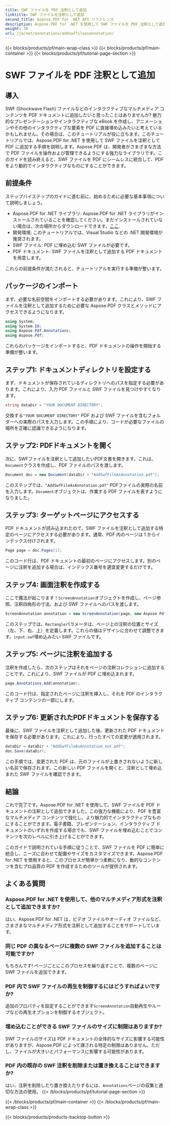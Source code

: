 ```yaml
---
title: SWF ファイルを PDF 注釈として追加
linktitle: SWF ファイルを注釈として追加
second_title: Aspose.PDF for .NET API リファレンス
description: Aspose.PDF for .NET を使用して SWF ファイルを PDF 注釈として追加する方法を学びます。この詳細なチュートリアルを通じて、インタラクティブなマルチメディア コンテンツで PDF を強化します。
weight: 30
url: /ja/net/annotations/addswffileasannotation/
---
```


{{< blocks/products/pf/main-wrap-class >}}
{{< blocks/products/pf/main-container >}}
{{< blocks/products/pf/tutorial-page-section >}}

# SWF ファイルを PDF 注釈として追加

## 導入

SWF (Shockwave Flash) ファイルなどのインタラクティブなマルチメディア コンテンツを PDF ドキュメントに追加したいと思ったことはありませんか? 魅力的なプレゼンテーションやインタラクティブな eBook を作成し、アニメーションやその他のインタラクティブな要素を PDF に直接埋め込みたいと考えているかもしれません。その場合は、このチュートリアルが役に立ちます。このチュートリアルでは、Aspose.PDF for .NET を使用して SWF ファイルを注釈として PDF に追加する手順を説明します。Aspose.PDF は、開発者がさまざまな方法で PDF ファイルを操作および管理できるようにする強力なライブラリです。このガイドを読み終えると、SWF ファイルを PDF にシームレスに統合して、PDF をより動的でインタラクティブなものにすることができます。

## 前提条件

ステップバイステップのガイドに進む前に、始めるために必要な基本事項について説明しましょう。

- Aspose.PDF for .NET ライブラリ: Aspose.PDF for .NET ライブラリがインストールされていることを確認してください。まだインストールされていない場合は、次の場所からダウンロードできます。[ここ](https://releases.aspose.com/pdf/net/).
- 開発環境: このチュートリアルでは、Visual Studio などの .NET 開発環境が推奨されます。
- SWF ファイル: PDF に埋め込む SWF ファイルが必要です。
- PDF ドキュメント: SWF ファイルを注釈として追加する PDF ドキュメントを用意します。

これらの前提条件が満たされると、チュートリアルを実行する準備が整います。

## パッケージのインポート

まず、必要な名前空間をインポートする必要があります。これにより、SWF ファイルを注釈として追加するために必要な Aspose.PDF クラスとメソッドにアクセスできるようになります。

```csharp
using System;
using System.IO;
using Aspose.Pdf.Annotations;
using Aspose.Pdf;
```

これらのパッケージをインポートすると、PDF ドキュメントの操作を開始する準備が整います。

## ステップ1: ドキュメントディレクトリを設定する

まず、ドキュメントが保存されているディレクトリへのパスを指定する必要があります。これにより、入力 PDF ファイルと SWF ファイルを見つけやすくなります。

```csharp
string dataDir = "YOUR DOCUMENT DIRECTORY";
```

交換する`"YOUR DOCUMENT DIRECTORY"` PDF および SWF ファイルを含むフォルダーへの実際のパスを入力します。この手順により、コードが必要なファイルの場所を正確に認識できるようになります。

## ステップ2: PDFドキュメントを開く

次に、SWFファイルを注釈として追加したいPDF文書を開きます。これは、`Document`クラスを作成し、PDF ファイルのパスを渡します。

```csharp
Document doc = new Document(dataDir + "AddSwfFileAsAnnotation.pdf");
```

このステップでは、`"AddSwfFileAsAnnotation.pdf"` PDFファイルの実際の名前を入力します。`Document`オブジェクトは、作業する PDF ファイルを表すようになりました。

## ステップ3: ターゲットページにアクセスする

PDF ドキュメントが読み込まれたので、SWF ファイルを注釈として追加する特定のページにアクセスする必要があります。通常、PDF 内のページは 1 からインデックス付けされます。

```csharp
Page page = doc.Pages[1];
```

このコード行は、PDF ドキュメントの最初のページにアクセスします。別のページに注釈を追加する場合は、インデックス番号を適宜変更するだけです。

## ステップ4: 画面注釈を作成する

ここで魔法が起こります！`ScreenAnnotation`オブジェクトを作成し、ページ参照、注釈四角形の寸法、および SWF ファイルへのパスを渡します。

```csharp
ScreenAnnotation annotation = new ScreenAnnotation(page, new Aspose.Pdf.Rectangle(0, 400, 600, 700), dataDir + "input.swf");
```

このステップでは、`Rectangle`パラメータは、ページ上の注釈の位置とサイズ（左、下、右、上）を定義します。これらの値はデザインに合わせて調整できます。`input.swf`埋め込みたい SWF ファイルです。

## ステップ5: ページに注釈を追加する

注釈を作成したら、次のステップはそれをページの注釈コレクションに追加することです。これにより、SWF ファイルが PDF に埋め込まれます。

```csharp
page.Annotations.Add(annotation);
```

このコード行は、指定されたページに注釈を挿入し、それを PDF のインタラクティブ コンテンツの一部にします。

## ステップ6: 更新されたPDFドキュメントを保存する

最後に、SWF ファイルを注釈として追加した後、更新された PDF ドキュメントを保存する必要があります。これにより、行ったすべての変更が適用されます。

```csharp
dataDir = dataDir + "AddSwfFileAsAnnotation_out.pdf";
doc.Save(dataDir);
```

この手順では、変更された PDF は、元のファイルが上書きされないように新しい名前で保存されます。この新しい PDF ファイルを開くと、注釈として埋め込まれた SWF ファイルを確認できます。

## 結論

これで完了です。Aspose.PDF for .NET を使用して、SWF ファイルを PDF ドキュメントの注釈として追加できました。この強力な機能により、PDF を豊富なマルチメディア コンテンツで強化し、より魅力的でインタラクティブなものにすることができます。電子書籍、プレゼンテーション、インタラクティブ ドキュメントのいずれを作成する場合でも、SWF ファイルを埋め込むことでコンテンツを次のレベルに引き上げることができます。

このガイドで説明されている手順に従うことで、SWF ファイルを PDF に簡単に統合し、ニーズに合わせて配置やサイズをカスタマイズできます。Aspose.PDF for .NET を使用すると、このプロセスが簡単かつ柔軟になり、動的なコンテンツを含むプロ品質の PDF を作成するためのツールが提供されます。

## よくある質問

### Aspose.PDF for .NET を使用して、他のマルチメディア形式を注釈として追加できますか?
はい、Aspose.PDF for .NET は、ビデオ ファイルやオーディオ ファイルなど、さまざまなマルチメディア形式を注釈として追加することをサポートしています。

### 同じ PDF の異なるページに複数の SWF ファイルを追加することは可能ですか?
もちろんです! ページごとにこのプロセスを繰り返すことで、複数のページに SWF ファイルを追加できます。

### PDF 内で SWF ファイルの再生を制御するにはどうすればよいですか?
追加のプロパティを設定することができます`ScreenAnnotation`自動再生やループなどの再生オプションを制御するオブジェクト。

### 埋め込むことができる SWF ファイルのサイズに制限はありますか?
SWF ファイルのサイズは PDF ドキュメントの全体的なサイズに影響する可能性がありますが、Aspose.PDF によって課される特定の制限はありません。ただし、ファイルが大きいとパフォーマンスに影響する可能性があります。

### PDF 内の既存の SWF 注釈を削除または置き換えることはできますか?
はい、注釈を削除したり置き換えたりするには、`Annotations`ページの収集と適切な方法の使用。
{{< /blocks/products/pf/tutorial-page-section >}}

{{< /blocks/products/pf/main-container >}}
{{< /blocks/products/pf/main-wrap-class >}}

{{< blocks/products/products-backtop-button >}}
